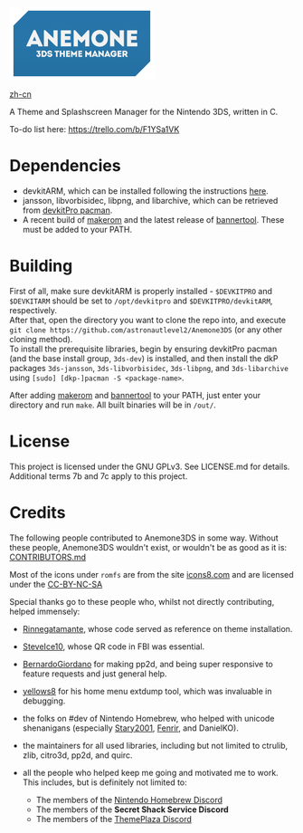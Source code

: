 ![# Anemone3DS](https://github.com/astronautlevel2/Anemone3DS/blob/master/meta/banner.png)

[zh-cn](https://github.com/Theopse/Anemone3DS-i18n-zh/tree/Experimental/zh-cn)

A Theme and Splashscreen Manager for the Nintendo 3DS, written in C.

To-do list here: https://trello.com/b/F1YSa1VK

# Dependencies
 * devkitARM, which can be installed following the instructions [here](https://devkitpro.org/wiki/Getting_Started).
 * jansson, libvorbisidec, libpng, and libarchive, which can be retrieved from [devkitPro pacman](https://devkitpro.org/viewtopic.php?f=13&t=8702).
 * A recent build of [makerom](https://github.com/profi200/Project_CTR) and the latest release of [bannertool](https://github.com/Steveice10/bannertool). These must be added to your PATH.

# Building
First of all, make sure devkitARM is properly installed - `$DEVKITPRO` and `$DEVKITARM` should be set to `/opt/devkitpro` and `$DEVKITPRO/devkitARM`, respectively.  
After that, open the directory you want to clone the repo into, and execute  
`git clone https://github.com/astronautlevel2/Anemone3DS` (or any other cloning method).  
To install the prerequisite libraries, begin by ensuring devkitPro pacman (and the base install group, `3ds-dev`) is installed, and then install the dkP packages `3ds-jansson`, `3ds-libvorbisidec`, `3ds-libpng`, and `3ds-libarchive` using `[sudo] [dkp-]pacman -S <package-name>`.  

After adding [makerom](https://github.com/profi200/Project_CTR) and [bannertool](https://github.com/Steveice10/buildtools) to your PATH, just enter your directory and run `make`. All built binaries will be in `/out/`.

# License
This project is licensed under the GNU GPLv3. See LICENSE.md for details. Additional terms 7b and 7c apply to this project.

# Credits
The following people contributed to Anemone3DS in some way. Without these people, Anemone3DS wouldn't exist, or wouldn't be as good as it is: [CONTRIBUTORS.md](CONTRIBUTORS.md)

Most of the icons under `romfs` are from the site [icons8.com](https://icons8.com) and are licensed under the [CC-BY-NC-SA](https://creativecommons.org/licenses/by-nc-sa/3.0/)

Special thanks go to these people who, whilst not directly contributing, helped immensely:
 * [Rinnegatamante](https://github.com/Rinnegatamante), whose code served as reference on theme installation.
 * [SteveIce10](https://github.com/SteveIce10), whose QR code in FBI was essential.
 * [BernardoGiordano](https://github.com/BernardoGiordano) for making pp2d, and being super responsive to feature requests and just general help.
 * [yellows8](https://github.com/yellows8) for his home menu extdump tool, which was invaluable in debugging.
 * the folks on #dev of Nintendo Homebrew, who helped with unicode shenanigans (especially [Stary2001](https://github.com/Stary2001), [Fenrir](https://github.com/FenrirWolf), and DanielKO).
 * the maintainers for all used libraries, including but not limited to ctrulib, zlib, citro3d, pp2d, and quirc.
 * all the people who helped keep me going and motivated me to work. This includes, but is definitely not limited to:
 
   + The members of the [Nintendo Homebrew Discord](https://discord.gg/C29hYvh)
   + The members of the __Secret Shack Service Discord__   
   + The members of the [ThemePlaza Discord](https://discord.gg/2hUQwXz)
